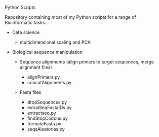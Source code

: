 Python Scripts

Repository containing most of my Python scripts for a range of Bioinformatic tasks.

  - Data science
      - multidimensional scaling and PCA
      
  - Biological sequence manipulation
  
      - Sequence alignments (align primers to target sequences, merge alignment files)
        * alignPrimers.py
        * concatAlignments.py
        
      - Fasta files
        * dropSequences.py
        * extraiSeqFastaIDs.py
        * extractseq.py
        * findStopCodons.py
        * formataFasta.py
        * seqsAleatorias.py
        
        
        

